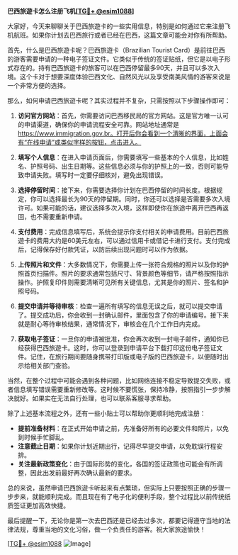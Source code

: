 **巴西旅遊卡怎么注册飞机[[TG💪+ @esim1088](https://t.me/s/esim1088)]**

大家好，今天来聊聊关于巴西旅遊卡的一些实用信息，特别是如何通过它来注册飞机航班。如果你计划去巴西旅行或者已经在巴西，这篇文章可能会对你有所帮助。

首先，什么是巴西旅遊卡呢？巴西旅遊卡（Brazilian Tourist Card）是前往巴西的游客需要申请的一种电子签证文件。它类似于传统的签证贴纸，但它是以电子形式存在的。持有巴西旅遊卡的旅客可以在巴西停留最多90天，并且可以多次入境。这个卡对于想要深度体验巴西文化、自然风光以及享受南美风情的游客来说是一个非常方便的选择。

那么，如何申请巴西旅遊卡呢？其实过程并不复杂，只需按照以下步骤操作即可：

1. **访问官方网站**：首先，你需要访问巴西移民局的官方网站。这是官方唯一认可的申请渠道，确保你的申请流程安全可靠。网站地址通常是 https://www.immigration.gov.br。打开后你会看到一个清晰的界面，上面会有“在线申请”或类似字样的按钮，点击进入。

2. **填写个人信息**：在进入申请页面后，你需要填写一些基本的个人信息，比如姓名、护照号码、出生日期等。这些信息必须与你的护照上的一致，否则可能导致申请失败。填写时一定要仔细核对，避免出现错误。

3. **选择停留时间**：接下来，你需要选择你计划在巴西停留的时间长度。根据规定，你可以选择最长为90天的停留期。同时，你还可以选择是否需要多次入境许可。如果可能的话，建议选择多次入境，这样即使你在旅途中离开巴西再返回，也不需要重新申请。

4. **支付费用**：完成信息填写后，系统会提示你支付相关的申请费用。目前巴西旅遊卡的费用大约是60美元左右，可以通过信用卡或借记卡进行支付。支付完成后，记得保存好付款凭证，以防后续出现问题时可以作为依据。

5. **上传照片和文件**：大多数情况下，你需要上传一张符合规格的照片以及你的护照首页扫描件。照片的要求通常包括尺寸、背景颜色等细节，请严格按照指示操作。护照复印件则需要清晰可见所有关键信息，尤其是你的照片、签名和护照号码。

6. **提交申请并等待审核**：检查一遍所有填写的信息无误之后，就可以提交申请了。提交成功后，你会收到一封确认邮件，里面包含了你的申请编号。接下来就是耐心等待审核结果，通常情况下，审核会在几个工作日内完成。

7. **获取电子签证**：一旦你的申请被批准，你会再次收到一封电子邮件，通知你已经获得巴西旅遊卡。这时，你可以登录到申请平台下载打印这份电子签证文件。记住，在旅行期间要随身携带打印版或电子版的巴西旅遊卡，以便随时出示给相关部门查验。

当然，在整个过程中可能会遇到各种问题，比如网络连接不稳定导致提交失败，或者信息填写错误需要重新修改等。这时候不要慌张，保持冷静，按照指引一步步解决就好。如果实在无法自行处理，也可以联系客服寻求帮助。

除了上述基本流程之外，还有一些小贴士可以帮助你更顺利地完成注册：

- **提前准备材料**：在正式开始申请之前，先准备好所有的必要文件和照片，以免到时候手忙脚乱。
- **注意截止日期**：如果你计划近期出行，记得尽早提交申请，以免耽误行程安排。
- **关注最新政策变化**：由于国际形势的变化，各国的签证政策也可能会有所调整，因此出发前最好再次确认最新的要求。

总的来说，虽然申请巴西旅遊卡听起来有点繁琐，但实际上只要按照正确的步骤一步步来，就能顺利完成。而且现在有了电子化的便利手段，整个过程比以前传统纸质签证更加高效快捷。

最后提醒一下，无论你是第一次去巴西还是已经去过多次，都要记得遵守当地的法律法规，尊重当地的文化习俗，做一个负责任的游客。祝大家旅途愉快！

[[TG💪+ @esim1088](https://t.me/s/esim1088) ![Image](https://i.postimg.cc/4NQfJmqS/Snipaste-2025-05-13-00-14-12.png)]